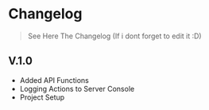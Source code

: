 # Changelog
> See Here The Changelog (If i dont forget to edit it :D)

## V.1.0
- Added API Functions
- Logging Actions to Server Console
- Project Setup
